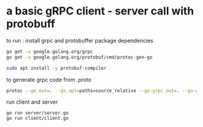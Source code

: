 # a basic gRPC client - server call with protobuff
to run :
install grpc and protobuffer package dependencies
```bash
go get -u google.golang.org/grpc
go get -u google.golang.org/protobuf/cmd/protoc-gen-go
```
```bash
sudo apt install -y protobuf-compiler
```
to generate grpc code from .proto
```bash
protoc --go_out=. --go_opt=paths=source_relative --go-grpc_out=. --go-grpc_opt=paths=source_relative chat/chat.proto
```
run client and server 
```
go run server/server.go
go run client/client.go
```